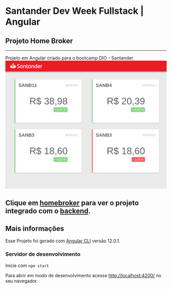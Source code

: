 # Santander Dev Week Fullstack | Angular
## Projeto Home Broker
---
Projeto em Angular criado para o bootcamp DIO - Santander.
![Modelo do Projeto](screenshot.png)

Clique em [homebroker](https://renoalencar.github.io/homebroker-frontend/) para ver o projeto **integrado** com o [backend](https://github.com/renoalencar/homebroker-backend).
---
## Mais informações
Esse Projeto foi gerado com [Angular CLI](https://github.com/angular/angular-cli) versão 12.0.1.

### Servidor de desenvolvimento
Inicie com `npm start`

Para abrir em modo de desenvolvimento acesse [http://localhost:4200/](http://localhost:4200/) no seu navegador.